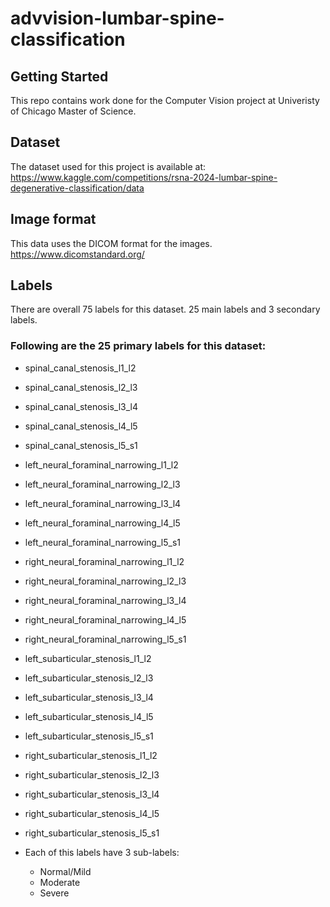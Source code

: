 # advvision-lumbar-spine-classification

## Getting Started

This repo contains work done for the Computer Vision project at Univeristy of Chicago Master of Science.

## Dataset

The dataset used for this project is available at: https://www.kaggle.com/competitions/rsna-2024-lumbar-spine-degenerative-classification/data

## Image format

This data uses the DICOM format for the images. https://www.dicomstandard.org/

## Labels

There are overall 75 labels for this dataset. 25 main labels and 3 secondary labels.

### Following are the 25 primary labels for this dataset:
* spinal_canal_stenosis_l1_l2
* spinal_canal_stenosis_l2_l3
* spinal_canal_stenosis_l3_l4
* spinal_canal_stenosis_l4_l5
* spinal_canal_stenosis_l5_s1
* left_neural_foraminal_narrowing_l1_l2
* left_neural_foraminal_narrowing_l2_l3
* left_neural_foraminal_narrowing_l3_l4
* left_neural_foraminal_narrowing_l4_l5
* left_neural_foraminal_narrowing_l5_s1
* right_neural_foraminal_narrowing_l1_l2
* right_neural_foraminal_narrowing_l2_l3
* right_neural_foraminal_narrowing_l3_l4
* right_neural_foraminal_narrowing_l4_l5
* right_neural_foraminal_narrowing_l5_s1
* left_subarticular_stenosis_l1_l2
* left_subarticular_stenosis_l2_l3
* left_subarticular_stenosis_l3_l4
* left_subarticular_stenosis_l4_l5
* left_subarticular_stenosis_l5_s1
* right_subarticular_stenosis_l1_l2
* right_subarticular_stenosis_l2_l3
* right_subarticular_stenosis_l3_l4
* right_subarticular_stenosis_l4_l5
* right_subarticular_stenosis_l5_s1

* Each of this labels have 3 sub-labels: 
  * Normal/Mild 
  * Moderate 
  * Severe

